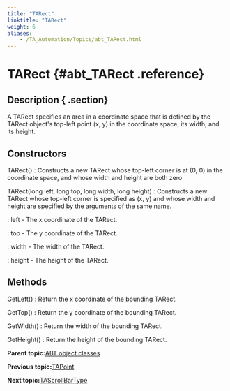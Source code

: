```yaml
--- 
title: "TARect"
linktitle: "TARect"
weight: 6
aliases: 
    - /TA_Automation/Topics/abt_TARect.html
---
```

# TARect {#abt_TARect .reference}

## Description { .section}

A TARect specifies an area in a coordinate space that is defined by the TARect object's top-left point \(x, y\) in the coordinate space, its width, and its height.

## Constructors

TARect\(\)
:   Constructs a new TARect whose top-left corner is at \(0, 0\) in the coordinate space, and whose width and height are both zero

TARect\(long left, long top, long width, long height\)
:   Constructs a new TARect whose top-left corner is specified as \(x, y\) and whose width and height are specified by the arguments of the same name.

:   left - The x coordinate of the TARect.

:   top - The y coordinate of the TARect.

:   width - The width of the TARect.

:   height - The height of the TARect.

## Methods

GetLeft\(\)
:   Return the x coordinate of the bounding TARect.

GetTop\(\)
:   Return the y coordinate of the bounding TARect.

GetWidth\(\)
:   Return the width of the bounding TARect.

GetHeight\(\)
:   Return the height of the bounding TARect.

**Parent topic:**[ABT object classes](../../TA_Automation/Topics/abt_constant.html)

**Previous topic:**[TAPoint](../../TA_Automation/Topics/abt_TAPoint.html)

**Next topic:**[TAScrollBarType](../../TA_Automation/Topics/abt_TAScrollBarType.html)


